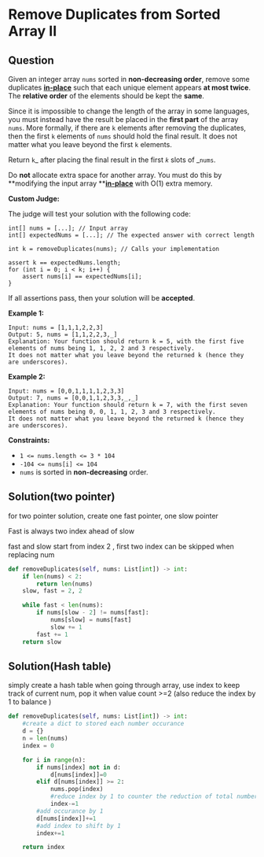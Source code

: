 # Remove Duplicates from Sorted Array II

## Question



Given an integer array `nums` sorted in **non-decreasing order**, remove some duplicates [**in-place**](https://en.wikipedia.org/wiki/In-place_algorithm) such that each unique element appears **at most twice**. The **relative order** of the elements should be kept the **same**.

Since it is impossible to change the length of the array in some languages, you must instead have the result be placed in the **first part** of the array `nums`. More formally, if there are `k` elements after removing the duplicates, then the first `k` elements of `nums` should hold the final result. It does not matter what you leave beyond the first `k` elements.

Return `k`_ after placing the final result in the first _`k`_ slots of _`nums`.

Do **not** allocate extra space for another array. You must do this by **modifying the input array **[**in-place**](https://en.wikipedia.org/wiki/In-place_algorithm) with O(1) extra memory.

**Custom Judge:**

The judge will test your solution with the following code:

```
int[] nums = [...]; // Input array
int[] expectedNums = [...]; // The expected answer with correct length

int k = removeDuplicates(nums); // Calls your implementation

assert k == expectedNums.length;
for (int i = 0; i < k; i++) {
    assert nums[i] == expectedNums[i];
}
```

If all assertions pass, then your solution will be **accepted**.

**Example 1:**

```
Input: nums = [1,1,1,2,2,3]
Output: 5, nums = [1,1,2,2,3,_]
Explanation: Your function should return k = 5, with the first five elements of nums being 1, 1, 2, 2 and 3 respectively.
It does not matter what you leave beyond the returned k (hence they are underscores).
```

**Example 2:**

```
Input: nums = [0,0,1,1,1,1,2,3,3]
Output: 7, nums = [0,0,1,1,2,3,3,_,_]
Explanation: Your function should return k = 7, with the first seven elements of nums being 0, 0, 1, 1, 2, 3 and 3 respectively.
It does not matter what you leave beyond the returned k (hence they are underscores).
```

**Constraints:**

* `1 <= nums.length <= 3 * 104`
* `-104 <= nums[i] <= 104`
* `nums` is sorted in **non-decreasing** order.

## Solution(two pointer)

for two pointer solution, create one fast pointer, one slow pointer

Fast is always two index ahead of slow

fast and slow start from index 2 , first two index can be skipped when replacing num

```python
def removeDuplicates(self, nums: List[int]) -> int:
    if len(nums) < 2: 
        return len(nums)
    slow, fast = 2, 2

    while fast < len(nums):
        if nums[slow - 2] != nums[fast]:
            nums[slow] = nums[fast]
            slow += 1
        fast += 1
    return slow
```

## Solution(Hash table)

simply create a hash table when going through array, use index to keep track of current num, pop it when value count >=2 (also reduce the index by 1 to balance )

```python
def removeDuplicates(self, nums: List[int]) -> int:
    #create a dict to stored each number occurance
    d = {}
    n = len(nums)
    index = 0

    for i in range(n):
        if nums[index] not in d:
            d[nums[index]]=0    
        elif d[nums[index]] >= 2:
            nums.pop(index)
            #reduce index by 1 to counter the reduction of total number in array
            index-=1
        #add occurance by 1
        d[nums[index]]+=1
        #add index to shift by 1
        index+=1

    return index
```
